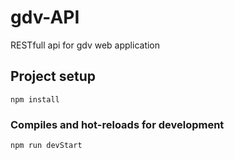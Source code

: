 # gdv-API
RESTfull api for gdv web application
## Project setup
```
npm install
```

### Compiles and hot-reloads for development
```
npm run devStart

